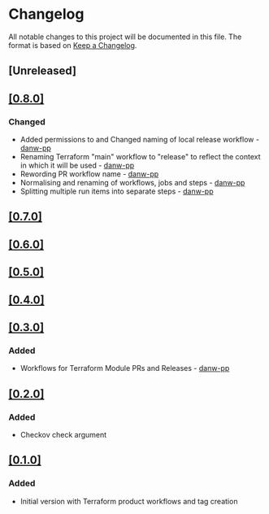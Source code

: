 # Changelog
All notable changes to this project will be documented in this file.
The format is based on [Keep a Changelog](https://keepachangelog.com/en/1.0.0/).

## [Unreleased]

## [[0.8.0]](https://github.com/Perform-Partners/github-workflows/releases/tag/v0.8.0)
### Changed
* Added permissions to and Changed naming of local release workflow - [danw-pp](https://github.com/danw-pp)
* Renaming Terraform "main" workflow to "release" to reflect the context in which it will be used - [danw-pp](https://github.com/danw-pp)
* Rewording PR workflow name - [danw-pp](https://github.com/danw-pp)
* Normalising and renaming of workflows, jobs and steps - [danw-pp](https://github.com/danw-pp)
* Splitting multiple run items into separate steps - [danw-pp](https://github.com/danw-pp)

## [[0.7.0]](https://github.com/Perform-Partners/github-workflows/releases/tag/v0.7.0)

## [[0.6.0]](https://github.com/Perform-Partners/github-workflows/releases/tag/v0.6.0)

## [[0.5.0]](https://github.com/Perform-Partners/github-workflows/releases/tag/v0.5.0)

## [[0.4.0]](https://github.com/Perform-Partners/github-workflows/releases/tag/v0.4.0)

## [[0.3.0]](https://github.com/Perform-Partners/github-workflows/releases/tag/v0.3.0)
### Added
* Workflows for Terraform Module PRs and Releases - [danw-pp](https://github.com/danw-pp)

## [[0.2.0]](https://github.com/Perform-Partners/github-workflows/releases/tag/v0.2.0)
### Added
* Checkov check argument

## [[0.1.0]](https://github.com/Perform-Partners/github-workflows/releases/tag/v0.1.0)
### Added
* Initial version with Terraform product workflows and tag creation
